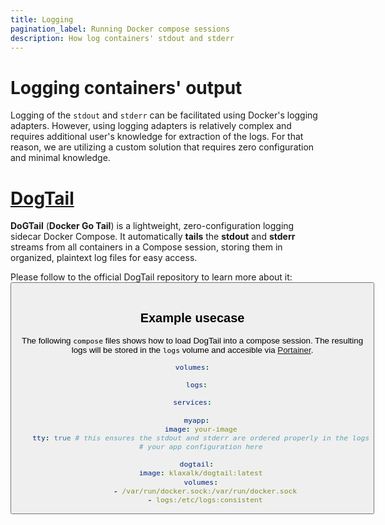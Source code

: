 ```yaml
---
title: Logging
pagination_label: Running Docker compose sessions
description: How log containers' stdout and stderr
---
```


# Logging containers' output

Logging of the `stdout` and `stderr` can be facilitated using Docker's logging adapters.
However, using logging adapters is relatively complex and requires additional user's knowledge for extraction of the logs.
For that reason, we are utilizing a custom solution that requires zero configuration and minimal knowledge.

# [DogTail](https://github.com/klaxalk/dogtail)

**DoGTail** (**Docker Go Tail**) is a lightweight, zero-configuration logging sidecar Docker Compose.
It automatically **tails** the **stdout** and **stderr** streams from all containers in a Compose session, storing them in organized, plaintext log files for easy access.

Please follow to the official DogTail repository to learn more about it:
<Button label="🔗 klaxalk/dogtail repository" link="https://github.com/klaxalk/dogtail" block /><br />

## Example usecase

The following `compose` files shows how to load DogTail into a compose session.
The resulting logs will be stored in the `logs` volume and accesible via [Portainer](/docs/prerequisities/portainer).

```yaml
volumes:

  logs:

services:

  myapp:
    image: your-image
    tty: true # this ensures the stdout and stderr are ordered properly in the logs
    # your app configuration here

  dogtail:
    image: klaxalk/dogtail:latest
    volumes:
      - /var/run/docker.sock:/var/run/docker.sock
      - logs:/etc/logs:consistent
```
